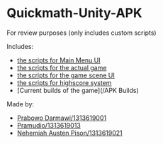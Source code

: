 # Quickmath-Unity-APK
For review purposes (only includes custom scripts)

Includes:
- [the scripts for Main Menu UI](/Script/UIScripts)
- [the scripts for the actual game](/Script/MathGame)
- [the scripts for the game scene UI](/Script/Menu)
- [the scripts for highscore system](/Script/HighScore)
- [Current builds of the game](/APK Builds)

Made by:
- [Prabowo Darmawi/1313619001](https://github.com/EzraelVio/Quickmath-Unity-APK)
- [Pramudio/1313619013](https://github.com/EzraelVio/Quickmath-Unity-APK)
- [Nehemiah Austen Pison/1313619021](https://github.com/EzraelVio)
